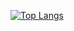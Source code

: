 <!-- ### Hi there 👋 -->

[![Top Langs](https://github-readme-stats.vercel.app/api/top-langs/?username=nullyng&layout=compact&langs_count=10)](https://github.com/anuraghazra/github-readme-stats)

<!--
**nullyng/nullyng** is a ✨ _special_ ✨ repository because its `README.md` (this file) appears on your GitHub profile.

Here are some ideas to get you started:

- 🔭 I’m currently working on ...
- 🌱 I’m currently learning ...
- 👯 I’m looking to collaborate on ...
- 🤔 I’m looking for help with ...
- 💬 Ask me about ...
- 📫 How to reach me: ...
- 😄 Pronouns: ...
- ⚡ Fun fact: ...
-->
